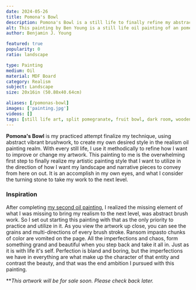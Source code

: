 ```yaml
---
date: 2024-05-26
title: Pomona's Bowl
description: Pomona's Bowl is a still life to finally refine my abstract brushwork and realism in to the oil painting form.
alt: This painting by Ben Young is a still life oil painting of an pomegranate fruit sitting in a metal bowl atop a velvet clothed table.
author: Benjamin J. Young

featured: true
popularity: 0
ratio: landscape

type: Painting
medium: Oil
material: MDF Board
category: Realism
subject: Landscape
size: 20x16in (50.80x40.64cm)

aliases: [/pomonas-bowl]
images: ['painting.jpg']
videos: []
tags: [still life art, split pomegranate, fruit bowl, dark room, wooden table, metal bowl, oil paint, restrained pallette, realism]
---
```


**Pomona's Bowl** is my practiced attempt finalize my technique, using abstract vibrant brushwork, to create my own desired style in the realism oil painting realm. With every still life, I use it methodically to refine how I want to improve or change my artwork. This painting to me is the overwhelming first step to finally realize my artistic painting style that I want to utilize in the direction of how I want my landscape and narrative pieces to convey from here on out. It is an accomplish in my own eyes, and what I consider the turning stone to take my work to the next level.

### Inspiration ###

After completing [my second oil painting](/artwork/massillon-helmet), I realized the missing element of what I was missing to bring my realism to the next level, was abstract brush work. So I set out starting this painting with that as the only priority to practice and utilize in it. As you view the artwork up close, you can see the grains and multi-directions of every brush stroke. Ransom impasto chunks of color are vomited on the page. All the imperfections and chaos, form something grand and beautiful when you step back and take it all in. Just as it is with life it's self. Perfection is bland and boring, but the imperfections we have in everything are what make up the character of that entity and contrast the beauty, and that was the end ambition I pursued with this painting.

***This artwork will be for sale soon. Please check back later.*